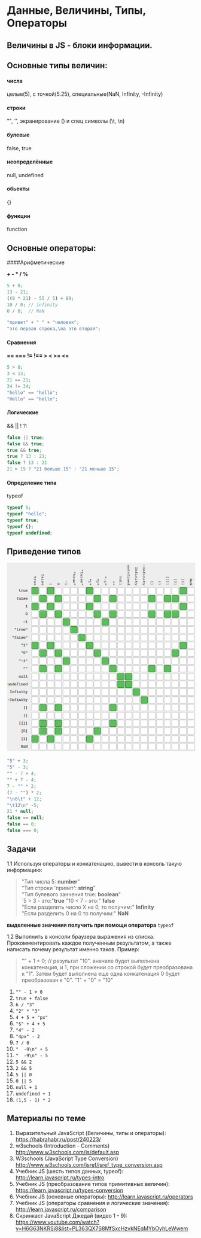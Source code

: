 # Данные, Величины, Типы, Операторы

## Величины в JS - блоки информации.

## Основные типы величин:        
#### числа

целые(5), с точкой(5.25), специальные(NaN, Infinity, -Infinity)

#### строки

 "", '', экранирование (\) и спец символы (\t, \n)
 
#### булевые

false, true

#### неопределённые
 
null, undefined 

#### обьекты

{}

#### функции

function

## Основные операторы:
   
####Арифметические

**+ - * / %**

```javascript
5 + 8;
13 - 21;
((8 * 21) - 55 / 5) + 89;
10 / 0; // infinity
0 / 0;  // NaN
```

```javascript
"привет" + " " + "человек";
"это первая строка,\nа это вторая";
```

#### Сравнения

**== === != !== > < >= <=**

```javascript
5 > 8;
3 < 13;
21 == 21;
34 != 34;
"hello" == "hello";
"Hello" == "hello";
```

#### Логические

&& || ! ?:

```javascript
false || true;
false && true;
true && true;
true ? 13 : 21;
false ? 13 : 21
21 > 15 ? "21 больше 15" : "21 меньше 15";
```

#### Определение типа

typeof  

```javascript
typeof 5;
typeof "hello";
typeof true;
typeof {};
typeof undefined;
```
      
## Приведение типов

![coercion](https://github.com/megarocks/js_courses/blob/master/course_2/class_01/coercion2.png)

```javascript
"5" + 3;
"5" - 3;
"" - 7 + 4;
"" + 7 - 4;
7 - "" * 2;
(7 - "") * 2;
"\n8\t" + 12;
"\t12\n" -5;
21 * null;
false == null;
false == 0;
false === 0;
```

## Задачи

1.1 Используя операторы и конкатенацию, вывести в консоль такую информацию:
> "Тип числа 5: **number**"  
"Тип строки 'привет': **string**"  
"Тип булевого занчения true: **boolean**"  
`5 > 3 - это:"**true**
"10 < 7 - это:" **false**  
"Если разделить число X на 0, то получим:" **Infinity**  
"Если разделить 0 на 0 то получим:" **NaN**
  
  **выделенные значения получить при помощи оператора** `typeof`

1.2 Выполнить в консоли браузера выражения из списка. Прокомментировать каждое полученным результатом,
 а также написать почему результат именно таков. Пример:
> "" + 1 + 0; // результат "10". вначале будет выполнена конкатенация, и 1, при сложении со строкой будет преобразована к "1". Затем будет выполнена еще одна конкатенация 0 будет преобразован к "0". "1" + "0" = "10"

  1. `"" - 1 + 0`
  1. `true + false`
  1. `6 / "3"`
  1. `"2" * "3"`
  1. `4 + 5 + "px"`
  1. `"$" + 4 + 5 `
  1. `"4" - 2 `
  1. `"4px" - 2 `
  1. `7 / 0 `
  1. `"  -9\n" + 5`
  1. `"  -9\n" - 5`
  1. `5 && 2 `
  1. `2 && 5 `
  1. `5 || 0 `
  1. `0 || 5`
  1. `null + 1`
  1. `undefined + 1`
  1. `(1,5 - 1) * 2`


## Материалы по теме

1. Выразительный JavaScript (Величины, типы и операторы): https://habrahabr.ru/post/240223/
2. w3schools (Introduction - Comments) http://www.w3schools.com/js/default.asp
2. W3schools (JavaScript Type Conversion) http://www.w3schools.com/jsref/jsref_type_conversion.asp
2. Учебник JS (шесть типов данных, typeof): http://learn.javascript.ru/types-intro
2. Учебник JS (преобразование типов примитивных величин): https://learn.javascript.ru/types-conversion  
2. Учебник JS (основные операторы): http://learn.javascript.ru/operators
2. Учебник JS (операторы сравнения и логические значения): http://learn.javascript.ru/comparison
3. Скринкаст JavaScript Джедай (видео 1 - 9): https://www.youtube.com/watch?v=H6G63NKRSi8&list=PL363QX7S8MfSxcHzvkNEqMYbOyhLeWwem
 
 

